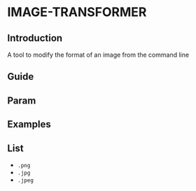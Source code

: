 # IMAGE-TRANSFORMER

## Introduction

A tool to modify the format of an image from the command line

## Guide

## Param

## Examples

## List

- `.png`
- `.jpg`
- `.jpeg`
